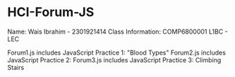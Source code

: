 # HCI-Forum-JS

Name: Wais Ibrahim - 2301921414
Class Information: COMP6800001 L1BC - LEC

Forum1.js includes JavaScript Practice 1: "Blood Types" 
Forum2.js includes JavaScript Practice 2:
Forum3.js includes JavaScript Practice 3: Climbing Stairs
